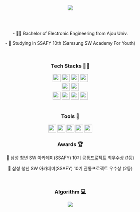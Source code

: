 <div align="center">
<img src="https://capsule-render.vercel.app/api?type=transparent&color=timeAuto&height=100&section=header&text=UNZO&fontSize=80" />
</div>


<br>
<br>

<div align="center">
    <br>
    <p>- 👨‍🎓 Bachelor of Electronic Engineering from Ajou Univ.</p>
    <p>- 📖 Studying in SSAFY 10th (Samsung SW Academy For Youth)</p>
</div>


<br>

<div align="center">
<h3>Tech Stacks 💪🏻</h3>
<img src="https://img.shields.io/badge/React-61DAFB?style=flat-square&logo=React&logoColor=black" height="25"/></a>
<img src="https://img.shields.io/badge/Vue3-4FC08D?style=flat-square&logo=vuedotjs&logoColor=white" height="25"/></a>
<img src="https://img.shields.io/badge/Sass-CC6699?style=flat-square&logo=Sass&logoColor=white" height="25"/></a>
<img src="https://img.shields.io/badge/Tailwind CSS-06B6D4?style=flat-square&logo=Tailwind CSS&logoColor=white" height="25"/></a>
<br>
<img src="https://img.shields.io/badge/SQLite-003B57?style=flat-square&logo=sqlite&logoColor=white" height="25"/></a>
<img src="https://img.shields.io/badge/Django-092E20?style=flat-square&logo=django&logoColor=white" height="25"/></a>
<br>
<img src="https://shields.io/badge/TypeScript-3178C6?logo=TypeScript&logoColor=FFF&style=flat-square" height="25"/></a>
<img src="https://img.shields.io/badge/Javascript-F7DF1E?style=flat-square&logo=javascript&logoColor=white" height="25"/></a>
<img src="https://img.shields.io/badge/Python-3776AB?style=flat-square&logo=Python&logoColor=white" height="25"/></a>
<img src="https://img.shields.io/badge/C++-00599C?style=flat-square&logo=C%2B%2B&logoColor=white" height="25"/></a>
</div>


<br>

<div align="center">
<h3>Tools 🔧</h3>
<img src="https://img.shields.io/badge/Git-F05032?style=flat-square&logo=git&logoColor=white" height="25"/></a>
<img src="https://img.shields.io/badge/Visual%20Studio%20Code-007ACC?style=flat-square&logo=visualstudiocode&logoColor=white" height="25"/></a>
<img src="https://img.shields.io/badge/Visual Studio-5C2D91?style=flat-square&logo=Visual Studio&logoColor=white" height="25"/>
<img src="https://img.shields.io/badge/Pycharm-006600?style=flat-square&logo=pycharm&logoColor=white" height="25"/></a>
<img src="https://img.shields.io/badge/WebStorm-000000?style=flat-square&logo=WebStorm&logoColor=white" height="25"/></a>


<br>

<div align="center">
<h3>Awards 🏆</h3>
<p>🥇 삼성 청년 SW 아카데미(SSAFY) 10기 공통프로젝트 최우수상 (1등)</p>
<p>🏅 삼성 청년 SW 아카데미(SSAFY) 10기 관통프로젝트 우수상 (2등)</p>
</div>


<br>

<div align="center">
<h3>Algorithm 💻</h3>
<img src="http://mazassumnida.wtf/api/v2/generate_badge?boj=lyj000720"> 
</div>
